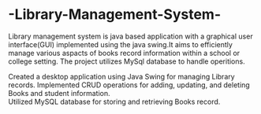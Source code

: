 # -Library-Management-System-
Library management system is java based application with a graphical user interface(GUI)
implemented using the java swing.It aims to efficiently manage various aspacts of 
books record information within a school or college setting. The project utilizes
MySql database to handle operitions.

Created a desktop application using Java Swing for managing Library records. 
Implemented CRUD operations for adding, updating, and deleting Books and student information.       
Utilized MySQL database for storing and retrieving Books record. 

  
